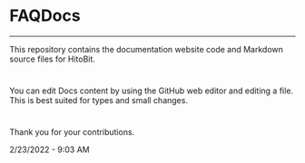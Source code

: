 # FAQDocs
***
This repository contains the documentation website code and Markdown source files for HitoBit.
#
<!--- You can find the online version of the HitoBit documentation at 
[help.HitoBit.com/docs](https://HitoBit.com/docs) -->

#
You can edit Docs content by using the GitHub web editor and editing a file. This is best suited for types and small changes.
#
Thank you for your contributions.

2/23/2022 - 9:03 AM
